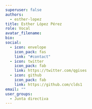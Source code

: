 ```yaml
---
superuser: false
authors:
  - esther-lopez
title: Esther López Pérez
role: Vocal
avatar_filename: 
bio:
social:
  - icon: envelope
    icon_pack: fas
    link: "#contact"
  - icon: twitter
    icon_pack: fab
    link: https://twitter.com/qgises
  - icon: github
    icon_pack: fab
    link: https://github.com/clds1
email: ""
user_groups:
  - Junta directiva
---
```


